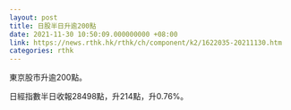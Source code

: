 ```yaml
---
layout: post
title: 日股半日升逾200點
date: 2021-11-30 10:50:09.000000000 +08:00
link: https://news.rthk.hk/rthk/ch/component/k2/1622035-20211130.htm
categories: rthk
---
```


東京股市升逾200點。

日經指數半日收報28498點，升214點，升0.76%。
